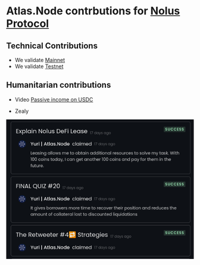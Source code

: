 # Atlas.Node contrbutions for [Nolus Protocol](https://nolus.io/)

## Technical Contributions

- We validate [Mainnet](https://explorer.nolus.io/pirin-1/staking/nolusvaloper1wxkayzug62vmy84askp5sh79jnc5kkv8gulwsw)
- We validate [Testnet](https://explorer-rila.nolus.io/rila-1/staking/nolusvaloper144f8fdkdmaxux0zkn6y7dgdwyv9ue0m0d66jhd)


## Humanitarian contributions

- Video  [Passive income on USDC](https://youtu.be/AB4SOe17dHE)


- Zealy
  
![Zealy](https://github.com/inso32/Mainnet/blob/main/Nolus/Images/nolus_zealy_1.png)

